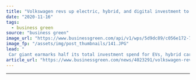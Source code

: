 ```yaml
---
title: "Volkswagen revs up electric, hybrid, and digital investment to €73bn"
date: "2020-11-16"
tags: 
  - business green
source: "business green"
image_url: "https://www.businessgreen.com/api/v1/wps/5d9dc89/c056e172-72b1-4e59-9314-19cfc5ce5e28/2/volkswagen-e-golf-05-185x114.JPG"
image_fp: "/assets/img/post_thumbnails/141.JPG"
lead: "
 Car giant earmarks half its total investment spend for EVs, hybrid cars, AI and autonomous driving over the next five years ..."
article_url: "https://www.businessgreen.com/news/4023291/volkswagen-revs-electric-hybrid-digital-investment-eur73bn"
---
```


---
